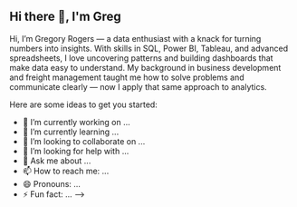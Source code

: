 ## Hi there 👋, I'm Greg


Hi, I’m Gregory Rogers — a data enthusiast with a knack for turning numbers into insights. With skills in SQL, Power BI, Tableau, and advanced spreadsheets, I love uncovering patterns and building dashboards that make data easy to understand. My background in business development and freight management taught me how to solve problems and communicate clearly — now I apply that same approach to analytics.

Here are some ideas to get you started:

- 🔭 I’m currently working on ...
- 🌱 I’m currently learning ...
- 👯 I’m looking to collaborate on ...
- 🤔 I’m looking for help with ...
- 💬 Ask me about ...
- 📫 How to reach me: ...
- 😄 Pronouns: ...
- ⚡ Fun fact: ...
-->
